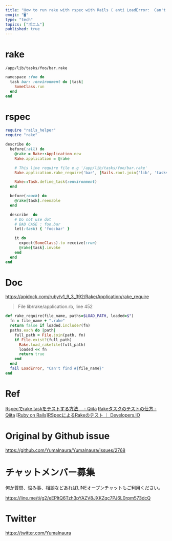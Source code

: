 ```yaml
---
title: "How to run rake with rspec with Rails ( anti LoadError:  Can't find ) "
emoji: "🖥"
type: "tech"
topics: ["ポエム"]
published: true
---
```



# rake

`/app/lib/tasks/foo/bar.rake`

```rb
namespace :foo do
  task bar: :environment do |task|
    SomeClass.run
  end
end
```

# rspec


```rb
require "rails_helper"
require "rake"

describe do
  before(:all) do
    @rake = Rake::Application.new
    Rake.application = @rake

    # This line require file e.g '/app/lib/tasks/foo/bar.rake'
    Rake.application.rake_require('bar', [Rails.root.join('lib', 'tasks', 'foo')])

    Rake::Task.define_task(:environment)
  end

  before(:each) do
    @rake[task].reenable
  end

  describe  do
    # Do not use dot
    # BAD CASE : foo.bar 
    let(:task) { 'foo:bar' }

    it do
      expect(SomeClass).to receive(:run)
      @rake[task].invoke
    end
  end
end
```

# Doc


https://apidock.com/ruby/v1_9_3_392/Rake/Application/rake_require

>File lib/rake/application.rb, line 452

```rb
def rake_require(file_name, paths=$LOAD_PATH, loaded=$")
  fn = file_name + ".rake"
  return false if loaded.include?(fn)
  paths.each do |path|
    full_path = File.join(path, fn)
    if File.exist?(full_path)
      Rake.load_rakefile(full_path)
      loaded << fn
      return true
    end
  end
  fail LoadError, "Can't find #{file_name}"
end
```

# Ref

[Rspecでrake taskをテストする方法　 - Qiita](https://qiita.com/geshi/items/4ea8e88a4e82c0934371)
[Rakeタスクのテストの仕方 - Qiita](https://qiita.com/kawakubox/items/26cf71a14bd5827175f6)
[[Ruby on Rails]RSpecによるRakeのテスト ｜ Developers.IO](https://dev.classmethod.jp/server-side/ruby-on-rails/ruby-on-rails_rspec_rake_test/)

# Original by Github issue

https://github.com/YumaInaura/YumaInaura/issues/2768








<!-- Update From Qiita API -->

# チャットメンバー募集


何か質問、悩み事、相談などあればLINEオープンチャットもご利用ください。

https://line.me/ti/g2/eEPltQ6Tzh3pYAZV8JXKZqc7PJ6L0rpm573dcQ





# Twitter


https://twitter.com/YumaInaura


<!-- Update From Qiita API -->


